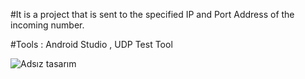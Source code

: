 #It is a project that is sent to the specified IP and Port Address of the incoming number.

#Tools : Android Studio , UDP Test Tool 



![Adsız tasarım](https://user-images.githubusercontent.com/49273256/176556610-19c04ed6-150e-4d12-a654-4c55035b5d7d.gif)
